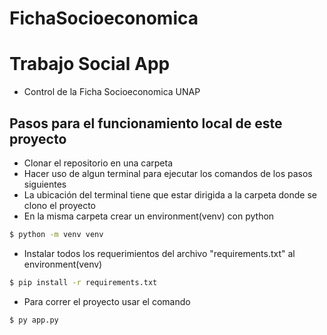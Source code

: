 # FichaSocioeconomica
# Trabajo Social App
- Control de la Ficha Socioeconomica UNAP 
## Pasos para el funcionamiento local de este proyecto
- Clonar el repositorio en una carpeta
- Hacer uso de algun terminal para ejecutar los comandos de los pasos siguientes
- La ubicación del terminal tiene que estar dirigida a la carpeta donde se clono el proyecto
- En la misma carpeta crear un environment(venv) con python
``` bash
$ python -m venv venv
```
- Instalar todos los requerimientos del archivo "requirements.txt" al environment(venv)
``` bash
$ pip install -r requirements.txt
```
- Para correr el proyecto usar el comando
``` bash
$ py app.py
```

